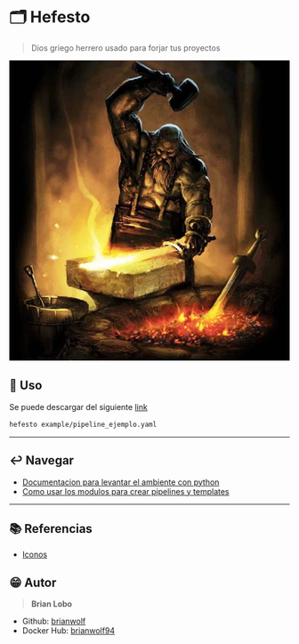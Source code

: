 # :card_index_dividers: Hefesto

> Dios griego herrero usado para forjar tus proyectos

![img](img/hefesto.jpg)

## :tada: Uso

Se puede descargar del siguiente [link](https://github.com/brianwolf/project-hefesto/releases)

```bash
hefesto example/pipeline_ejemplo.yaml
```

---

## :leftwards_arrow_with_hook: Navegar

* [Documentacion para levantar el ambiente con python](docs/python.md)
* [Como usar los modulos para crear pipelines y templates](docs/modulos.md)

---

## :books: Referencias

* [Iconos](https://github.com/ikatyang/emoji-cheat-sheet/blob/master/README.md)

## :grin: Autor

> **Brian Lobo**

* Github: [brianwolf](https://github.com/brianwolf)
* Docker Hub:  [brianwolf94](https://hub.docker.com/u/brianwolf94)
